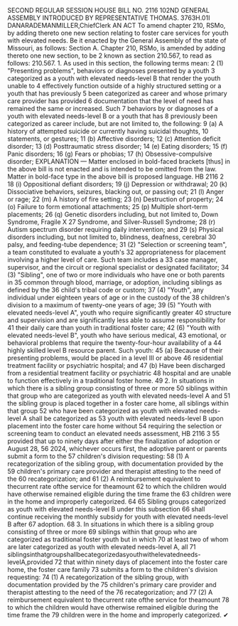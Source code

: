 SECOND REGULAR SESSION
HOUSE BILL NO. 2116
102ND GENERAL ASSEMBLY
INTRODUCED BY REPRESENTATIVE THOMAS.
3763H.01I DANARADEMANMILLER,ChiefClerk
AN ACT
To amend chapter 210, RSMo, by adding thereto one new section relating to foster care
services for youth with elevated needs.
Be it enacted by the General Assembly of the state of Missouri, as follows:
Section A. Chapter 210, RSMo, is amended by adding thereto one new section, to be
2 known as section 210.567, to read as follows:
210.567. 1. As used in this section, the following terms mean:
2 (1) "Presenting problems", behaviors or diagnoses presented by a youth
3 categorized as a youth with elevated needs-level B that render the youth unable to
4 effectively function outside of a highly structured setting or a youth that has previously
5 been categorized as career and whose primary care provider has provided
6 documentation that the level of need has remained the same or increased. Such
7 behaviors by or diagnoses of a youth with elevated needs-level B or a youth that has
8 previously been categorized as career include, but are not limited to, the following:
9 (a) A history of attempted suicide or currently having suicidal thoughts,
10 statements, or gestures;
11 (b) Affective disorders;
12 (c) Attention deficit disorder;
13 (d) Posttraumatic stress disorder;
14 (e) Eating disorders;
15 (f) Panic disorders;
16 (g) Fears or phobias;
17 (h) Obsessive-compulsive disorder;
EXPLANATION — Matter enclosed in bold-faced brackets [thus] in the above bill is not enacted and is
intended to be omitted from the law. Matter in bold-face type in the above bill is proposed language.
HB 2116 2
18 (i) Oppositional defiant disorders;
19 (j) Depression or withdrawal;
20 (k) Dissociative behaviors, seizures, blacking out, or passing out;
21 (l) Anger or rage;
22 (m) A history of fire setting;
23 (n) Destruction of property;
24 (o) Failure to form emotional attachments;
25 (p) Multiple short-term placements;
26 (q) Genetic disorders including, but not limited to, Down Syndrome, Fragile X
27 Syndrome, and Silver-Russell Syndrome;
28 (r) Autism spectrum disorder requiring daily intervention; and
29 (s) Physical disorders including, but not limited to, blindness, deafness, cerebral
30 palsy, and feeding-tube dependence;
31 (2) "Selection or screening team", a team constituted to evaluate a youth's
32 appropriateness for placement involving a higher level of care. Such team includes a
33 case manager, supervisor, and the circuit or regional specialist or designated facilitator;
34 (3) "Sibling", one of two or more individuals who have one or both parents in
35 common through blood, marriage, or adoption, including siblings as defined by the
36 child's tribal code or custom;
37 (4) "Youth", any individual under eighteen years of age or in the custody of the
38 children's division to a maximum of twenty-one years of age;
39 (5) "Youth with elevated needs-level A", youth who require significantly greater
40 structure and supervision and are significantly less able to assume responsibility for
41 their daily care than youth in traditional foster care;
42 (6) "Youth with elevated needs-level B", youth who have serious medical,
43 emotional, or behavioral problems that require the twenty-four-hour availability of a
44 highly skilled level B resource parent. Such youth:
45 (a) Because of their presenting problems, would be placed in a level III or above
46 residential treatment facility or psychiatric hospital; and
47 (b) Have been discharged from a residential treatment facility or psychiatric
48 hospital and are unable to function effectively in a traditional foster home.
49 2. In situations in which there is a sibling group consisting of three or more
50 siblings within that group who are categorized as youth with elevated needs-level A and
51 the sibling group is placed together in a foster care home, all siblings within that group
52 who have been categorized as youth with elevated needs-level A shall be categorized as
53 youth with elevated needs-level B upon placement into the foster care home without
54 requiring the selection or screening team to conduct an elevated needs assessment,
HB 2116 3
55 provided that up to ninety days after either the finalization of adoption or August 28,
56 2024, whichever occurs first, the adoptive parent or parents submit a form to the
57 children's division requesting:
58 (1) A recategorization of the sibling group, with documentation provided by the
59 children's primary care provider and therapist attesting to the need of the
60 recategorization; and
61 (2) A reimbursement equivalent to thecurrent rate ofthe service for theamount
62 to which the children would have otherwise remained eligible during the time frame the
63 children were in the home and improperly categorized.
64
65 Sibling groups categorized as youth with elevated needs-level B under this subsection
66 shall continue receiving the monthly subsidy for youth with elevated needs-level B after
67 adoption.
68 3. In situations in which there is a sibling group consisting of three or more
69 siblings within that group who are categorized as traditional foster youth but in which
70 at least two of whom are later categorized as youth with elevated needs-level A, all
71 siblingsinthatgroupshallbecategorizedasyouthwithelevatedneeds-levelA,provided
72 that within ninety days of placement into the foster care home, the foster care family
73 submits a form to the children's division requesting:
74 (1) A recategorization of the sibling group, with documentation provided by the
75 children's primary care provider and therapist attesting to the need of the
76 recategorization; and
77 (2) A reimbursement equivalent to thecurrent rate ofthe service for theamount
78 to which the children would have otherwise remained eligible during the time frame the
79 children were in the home and improperly categorized.
✔